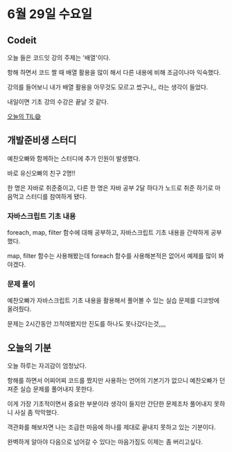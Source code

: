# 6월 29일 수요일 

## Codeit
오늘 들은 코드잇 강의 주제는 '배열'이다. 
  
항해 하면서 코드 짤 때 배열 활용을 많이 해서 다른 내용에 비해 조금이나마 익숙했다. 
  
강의를 들어보니 내가 배열 활용을 아무것도 모르고 썼구나,, 라는 생각이 들었다. 
  
내일이면 기초 강의 수강은 끝날 것 같다. 
  
[오늘의 TIL:smile:](https://github.com/saehwa95/TIL/blob/main/JavaScript/Codeit/%ED%94%84%EB%A1%9C%EA%B7%B8%EB%9E%98%EB%B0%8D%EA%B3%BC%20%EB%8D%B0%EC%9D%B4%ED%84%B0%20in%20JavaScript.md)

## 개발준비생 스터디
예찬오빠와 함께하는 스터디에 추가 인원이 발생했다. 
  
바로 유신오빠의 친구 2명!!
  
한 명은 자바로 취준중이고, 다른 한 명은 자바 공부 2달 하다가 노드로 취준 하기로 마음먹고 스터디를 참여하게 됐다. 
  
### 자바스크립트 기초 내용
foreach, map, filter 함수에 대해 공부하고, 자바스크립트 기초 내용을 간략하게 공부했다. 
  
map, filter 함수는 사용해봤는데 foreach 함수를 사용해본적은 없어서 예제를 많이 봐야겠다. 

### 문제 풀이
예찬오빠가 자바스크립트 기초 내용을 활용해서 풀어볼 수 있는 실습 문제를 디코방에 올려줬다. 
  
문제는 2시간동안 끄적여봤지만 진도를 하나도 못나갔다는것,,,, 
  

## 오늘의 기분
오늘 하루는 자괴감이 엄청났다. 

항해를 하면서 어찌어찌 코드를 짰지만 사용하는 언어의 기본기가 없으니 예찬오빠가 던져준 실습 문제를 풀어내지 못한다. 
  
이게 가장 기초적이면서 중요한 부분이라 생각이 들지만 간단한 문제조차 풀어내지 못하니 사실 좀 막막했다. 

객관화를 해보자면 나는 조급한 마음에 하나를 제대로 끝내지 못하고 있는 기분이다. 
  
완벽하게 알아야 다음으로 넘어갈 수 있다는 마음가짐도 이제는 좀 버리고싶다. 
